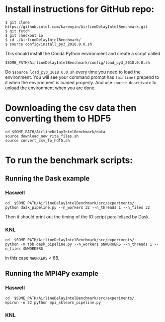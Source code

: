 # Install instructions for GitHub repo:
```
$ git clone https://github.intel.com/karenyin/AirlineDelayIntelBenchmark.git
$ git fetch 
$ git checkout io 
$ cd ./AirlineDelayIntelBenchmark/
$ source config/install_py3_2018.0.0.sh
```

This should install the Conda Python environment and create a script called
```
$SOME_PATH/AirlineDelayIntelBenchmark/config/load_py3_2018.0.0.sh 
```

Do `$source load_py3_2018.0.0.sh` every time you need to load the environment.
You will see your command prompt has `(airline)` prepend to it when the
environment is loaded properly.
And use `source deactivate` to unload the environment when you are done. 

# Downloading the csv data then converting them to HDF5
```
cd $SOME_PATH/AirlineDelayIntelBenchmark/data
source download_new_rita_files.sh
source convert_csv_to_hdf5.sh
```

# To run the benchmark scripts: 
## Running the Dask example
### Haswell 
```
cd  $SOME_PATH/AirlineDelayIntelBenchmark/src/experiments/
python dask_pipeline.py --n_workers 32 --n_threads 1 --n_files 32
```
Then it should print out the timing of the IO script parallelized by Dask.

### KNL
```
cd  $SOME_PATH/AirlineDelayIntelBenchmark/src/experiments/
python -m tbb dask_pipeline.py --n_workers $NWORKERS --n_threads 1 --n_files $NWORKERS
```
in this case `NWORKERS` < 68. 

## Running the MPI4Py example
### Haswell
```
cd  $SOME_PATH/AirlineDelayIntelBenchmark/src/experiments/
mpirun -n 32 python mpi_sklearn_pipeline.py
```
### KNL
